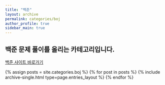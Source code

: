 ```yaml
---
title: "백준"
layout: archive
permalink: categories/boj
author_profile: true
sidebar_main: true
---
```


## 백준 문제 풀이를 올리는 카테고리입니다.

[백준 사이트 바로가기](https://www.acmicpc.net)

{% assign posts = site.categories.boj %}
{% for post in posts %} {% include archive-single.html type=page.entries_layout %} {% endfor %}